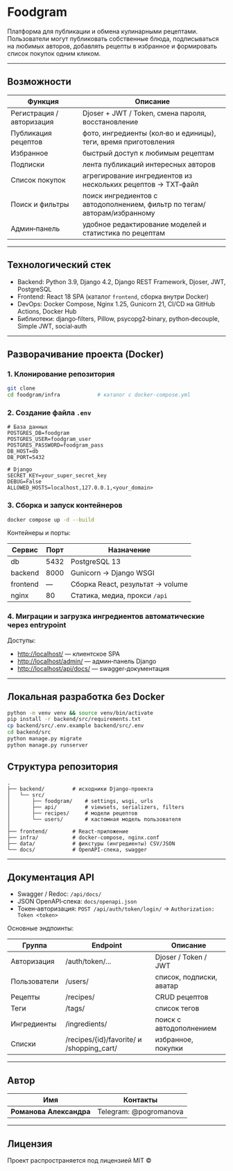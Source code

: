 # Foodgram

Платформа для публикации и обмена кулинарными рецептами. Пользователи могут публиковать собственные блюда, подписываться на любимых авторов, добавлять рецепты в избранное и формировать список покупок одним кликом.

---

## Возможности

| Функция                   | Описание                                                                 |
| ------------------------- | ------------------------------------------------------------------------ |
| Регистрация / авторизация | Djoser + JWT / Token, смена пароля, восстановление                       |
| Публикация рецептов       | фото, ингредиенты (кол‑во и единицы), теги, время приготовления          |
| Избранное                 | быстрый доступ к любимым рецептам                                        |
| Подписки                  | лента публикаций интересных авторов                                      |
| Список покупок            | агрегирование ингредиентов из нескольких рецептов → TXT‑файл             |
| Поиск и фильтры           | поиск ингредиентов с автодополнением, фильтр по тегам/авторам/избранному |
| Админ‑панель              | удобное редактирование моделей и статистика по рецептам                  |

---

## Технологический стек

- Backend: Python 3.9, Django 4.2, Django REST Framework, Djoser, JWT, PostgreSQL
- Frontend: React 18 SPA (каталог `frontend`, сборка внутри Docker)
- DevOps: Docker Compose, Nginx 1.25, Gunicorn 21, CI/CD на GitHub Actions, Docker Hub
- Библиотеки: django‑filters, Pillow, psycopg2‑binary, python‑decouple, Simple JWT, social‑auth

---

## Разворачивание проекта (Docker)

### 1. Клонирование репозитория

```bash
git clone
cd foodgram/infra            # каталог с docker‑compose.yml
```

### 2. Создание файла `.env`

```dotenv
# База данных
POSTGRES_DB=foodgram
POSTGRES_USER=foodgram_user
POSTGRES_PASSWORD=foodgram_pass
DB_HOST=db
DB_PORT=5432

# Django
SECRET_KEY=your_super_secret_key
DEBUG=False
ALLOWED_HOSTS=localhost,127.0.0.1,<your_domain>
```

### 3. Сборка и запуск контейнеров

```bash
docker compose up -d --build
```

Контейнеры и порты:

| Сервис   | Порт | Назначение                       |
| -------- | ---- | -------------------------------- |
| db       | 5432 | PostgreSQL 13                    |
| backend  | 8000 | Gunicorn → Django WSGI           |
| frontend | —    | Сборка React, результат → volume |
| nginx    | 80   | Статика, медиa, прокси `/api`    |

### 4. Миграции и загрузка ингредиентов автоматические через entrypoint

Доступы:

- [http://localhost/](http://localhost/) — клиентское SPA
- [http://localhost/admin/](http://localhost/admin/) — админ‑панель Django
- [http://localhost/api/docs/](http://localhost/api/docs/) — swagger‑документация

---

## Локальная разработка без Docker

```bash
python -m venv venv && source venv/bin/activate
pip install -r backend/src/requirements.txt
cp backend/src/.env.example backend/src/.env
cd backend/src
python manage.py migrate
python manage.py runserver
```

## Структура репозитория

```
.
├── backend/         # исходники Django‑проекта
│   └── src/
│       ├── foodgram/    # settings, wsgi, urls
│       ├── api/         # viewsets, serializers, filters
│       ├── recipes/     # модели рецептов
│       └── users/       # кастомная модель пользователя
│
├── frontend/        # React‑приложение
├── infra/           # docker‑compose, nginx.conf
├── data/            # фикстуры (ингредиенты) CSV/JSON
└── docs/            # OpenAPI‑спека, swagger
```

---

## Документация API

- Swagger / Redoc: `/api/docs/`
- JSON OpenAPI‑спека: `docs/openapi.json`
- Токен‑авторизация: `POST /api/auth/token/login/` → `Authorization: Token <token>`

Основные эндпоинты:

| Группа       | Endpoint                                  | Описание                 |
| ------------ | ----------------------------------------- | ------------------------ |
| Авторизация  | /auth/token/…                             | Djoser / Token / JWT     |
| Пользователи | /users/                                   | список, подписки, аватар |
| Рецепты      | /recipes/                                 | CRUD рецептов            |
| Теги         | /tags/                                    | список тегов             |
| Ингредиенты  | /ingredients/                             | поиск с автодополнением  |
| Списки       | /recipes/{id}/favorite/ и /shopping_cart/ | избранное, покупки       |

---

## Автор

| Имя                     | Контакты               |
| ----------------------- | ---------------------- |
| **Романова Александра** | Telegram: @pogromanova |

---

## Лицензия

Проект распространяется под лицензией MIT © <YEAR> <YOUR NAME>
